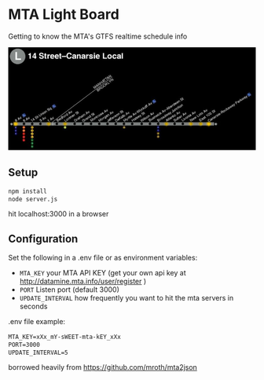 # MTA Light Board

Getting to know the MTA's GTFS realtime schedule info

![screenshot](./screenshot.png)

## Setup

```
npm install
node server.js
```

hit localhost:3000 in a browser

## Configuration
Set the following in a .env file or as environment variables:

  * `MTA_KEY` your MTA API KEY (get your own api key at http://datamine.mta.info/user/register )
  * `PORT` Listen port (default 3000)
  * `UPDATE_INTERVAL` how frequently you want to hit the mta servers in seconds

.env file example:

    MTA_KEY=xXx_mY-sWEET-mta-kEY_xXx
    PORT=3000
    UPDATE_INTERVAL=5

borrowed heavily from https://github.com/mroth/mta2json
